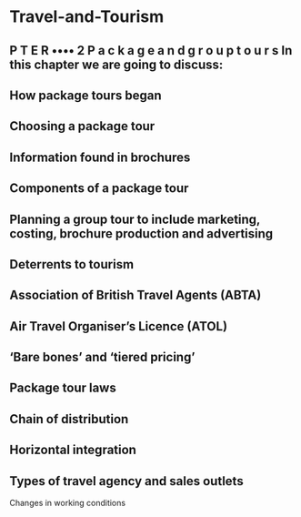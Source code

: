 # Travel-and-Tourism

P T E R
•••• 2
P a c k a g e a n d
g r o u p t o u r s
In this chapter we are going to discuss:
-
 How package tours began
-
 Choosing a package tour
-
 Information found in brochures
-
 Components of a package tour
-
 Planning a group tour to include marketing, costing,
brochure production and advertising
-
 Deterrents to tourism
-
 Association of British Travel Agents (ABTA)
-
 Air Travel Organiser’s Licence (ATOL)
-
 ‘Bare bones’ and ‘tiered pricing’
-
 Package tour laws
-
 Chain of distribution
-
 Horizontal integration
-
 Types of travel agency and sales outlets
-
 Changes in working conditions
